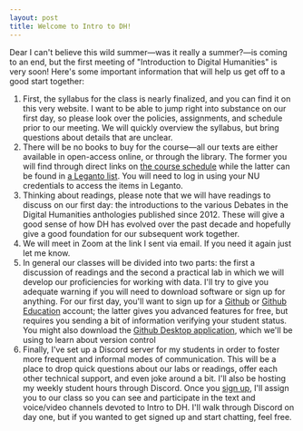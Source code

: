 ```yaml
---
layout: post
title: Welcome to Intro to DH!
---
```


Dear I can't believe this wild summer—was it really a summer?—is coming to an end, but the first meeting of "Introduction to Digital Humanities" is very soon! Here's some important information that will help us get off to a good start together:

1. First, the syllabus for the class is nearly finalized, and you can find it on this very website. I want to be able to jump right into substance on our first day, so please look over the policies, assignments, and schedule prior to our meeting. We will quickly overview the syllabus, but bring questions about details that are unclear.
2. There will be no books to buy for the course—all our texts are either available in open-access online, or through the library. The former you will find through direct links on [the course schedule](https://f20idh.ryancordell.org/schedule/) while the latter can be found in [a Leganto list](https://northeastern.alma.exlibrisgroup.com/leganto/public/01NEU_INST/lists/10850708140001401?auth=SAML). You will need to log in using your NU credentials to access the items in Leganto.
3. Thinking about readings, please note that we will have readings to discuss on our first day: the introductions to the various Debates in the Digital Humanities anthologies published since 2012. These will give a good sense of how DH has evolved over the past decade and hopefully give a good foundation for our subsequent work together.
4. We will meet in Zoom at the link I sent via email. If you need it again just let me know.
5. In general our classes will be divided into two parts: the first a discussion of readings and the second a practical lab in which we will develop our proficiencies for working with data. I'll try to give you adequate warning if you will need to download software or sign up for anything. For our first day, you'll want to sign up for a [Github](https://github.com/) or [Github Education](https://education.github.com/) account; the latter gives you advanced features for free, but requires you sending a bit of information verifying your student status. You might also download the [Github Desktop application](https://desktop.github.com/), which we'll be using to learn about version control
6. Finally, I've set up a Discord server for my students in order to foster more frequent and informal modes of communication. This will be a place to drop quick questions about our labs or readings, offer each other technical support, and even joke around a bit. I'll also be hosting my weekly student hours through Discord. Once you [sign up](https://discord.gg/uhNFume), I'll assign you to our class so you can see and participate in the text and voice/video channels devoted to Intro to DH. I'll walk through Discord on day one, but if you wanted to get signed up and start chatting, feel free.